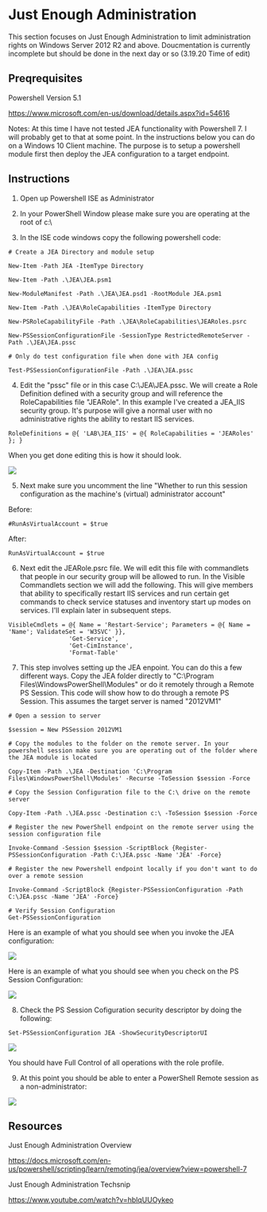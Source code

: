 # Just Enough Administration

This section focuses on Just Enough Administration to limit administration rights on Windows Server 2012 R2 and above. Doucmentation is currently incomplete but should be done in the next day or so (3.19.20 Time of edit)

## Preqrequisites

Powershell Version 5.1

https://www.microsoft.com/en-us/download/details.aspx?id=54616

Notes: At this time I have not tested JEA functionality with Powershell 7. I will probably get to that at some point. In the instructions below you can do on a Windows 10 Client machine. The purpose is to setup a powershell module first then deploy the JEA configuration to a target endpoint.

## Instructions

1. Open up Powershell ISE as Administrator

2. In your PowerShell Window please make sure you are operating at the root of c:\

3. In the ISE code windows copy the following powershell code:

```
# Create a JEA Directory and module setup

New-Item -Path JEA -ItemType Directory

New-Item -Path .\JEA\JEA.psm1

New-ModuleManifest -Path .\JEA\JEA.psd1 -RootModule JEA.psm1

New-Item -Path .\JEA\RoleCapabilities -ItemType Directory

New-PSRoleCapabilityFile -Path .\JEA\RoleCapabilities\JEARoles.psrc

New-PSSessionConfigurationFile -SessionType RestrictedRemoteServer -Path .\JEA\JEA.pssc

# Only do test configuration file when done with JEA config

Test-PSSessionConfigurationFile -Path .\JEA\JEA.pssc
```

4. Edit the "pssc" file or in this case C:\JEA\JEA.pssc. We will create a Role Definition defined with a security group and will reference the RoleCapabilities file "JEARole". In this example I've created a JEA_IIS security group. It's purpose will give a normal user with no administrative rights the ability to restart IIS services. 

```
RoleDefinitions = @{ 'LAB\JEA_IIS' = @{ RoleCapabilities = 'JEARoles' }; }
```

When you get done editing this is how it should look.

![](https://github.com/rootsecdev/Microsoft-Blue-Forest/blob/master/Powershell/JEA/Screenshots/JEA1.PNG)

5. Next make sure you uncomment the line "Whether to run this session configuration as the machine's (virtual) administrator account"

Before:

```
#RunAsVirtualAccount = $true
```

After:

```
RunAsVirtualAccount = $true
```

6. Next edit the JEARole.psrc file. We will edit this file with commandlets that people in our security group will be allowed to run. In the Visible Commandlets section we will add the following. This will give members that ability to specifically restart IIS services and run certain get commands to check service statuses and inventory start up modes on services. I'll explain later in subsequent steps. 

```
VisibleCmdlets = @{ Name = 'Restart-Service'; Parameters = @{ Name = 'Name'; ValidateSet = 'W3SVC' }},
                 'Get-Service',
                 'Get-CimInstance',
                 'Format-Table'
```

7. This step involves setting up the JEA enpoint. You can do this a few different ways. Copy the JEA folder directly to "C:\Program Files\WindowsPowerShell\Modules" or do it remotely through a Remote PS Session. This code will show how to do through a remote PS Session. This assumes the target server is named "2012VM1"

```
# Open a session to server

$session = New PSSession 2012VM1

# Copy the modules to the folder on the remote server. In your powershell session make sure you are operating out of the folder where the JEA module is located

Copy-Item -Path .\JEA -Destination 'C:\Program Files\WindowsPowerShell\Modules' -Recurse -ToSession $session -Force

# Copy the Session Configuration file to the C:\ drive on the remote server

Copy-Item -Path .\JEA.pssc -Destination c:\ -ToSession $session -Force

# Register the new PowerShell endpoint on the remote server using the session configuration file

Invoke-Command -Session $session -ScriptBlock {Register-PSSessionConfiguration -Path C:\JEA.pssc -Name 'JEA' -Force}

# Register the new Powershell endpoint locally if you don't want to do over a remote session

Invoke-Command -ScriptBlock {Register-PSSessionConfiguration -Path C:\JEA.pssc -Name 'JEA' -Force}

# Verify Session Configuration 
Get-PSSessionConfiguration

```
Here is an example of what you should see when you invoke the JEA configuration:

![](https://github.com/rootsecdev/Microsoft-Blue-Forest/blob/master/Powershell/JEA/Screenshots/JEA2.PNG)

Here is an example of what you should see when you check on the PS Session Configuration:

![](https://github.com/rootsecdev/Microsoft-Blue-Forest/blob/master/Powershell/JEA/Screenshots/JEA4.PNG)

8. Check the PS Session Cofiguration security descriptor by doing the following:

```
Set-PSSessionConfiguration JEA -ShowSecurityDescriptorUI
```

![](https://github.com/rootsecdev/Microsoft-Blue-Forest/blob/master/Powershell/JEA/Screenshots/JEA3.PNG)

You should have Full Control of all operations with the role profile.

9. At this point you should be able to enter a PowerShell Remote session as a non-administrator:

![](https://github.com/rootsecdev/Microsoft-Blue-Forest/blob/master/Powershell/JEA/Screenshots/JEA5.PNG)

## Resources

Just Enough Administration Overview

https://docs.microsoft.com/en-us/powershell/scripting/learn/remoting/jea/overview?view=powershell-7

Just Enough Administration Techsnip

https://www.youtube.com/watch?v=hblqUUOykeo
